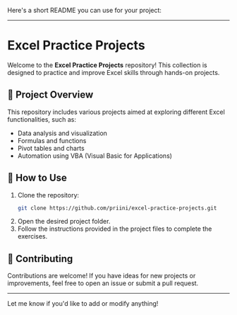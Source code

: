 Here's a short README you can use for your project:

---

# Excel Practice Projects

Welcome to the **Excel Practice Projects** repository! This collection is designed to practice and improve Excel skills through hands-on projects.

## 📂 Project Overview

This repository includes various projects aimed at exploring different Excel functionalities, such as:

- Data analysis and visualization
- Formulas and functions
- Pivot tables and charts
- Automation using VBA (Visual Basic for Applications)

## 🚀 How to Use

1. Clone the repository:
   ```bash
   git clone https://github.com/priini/excel-practice-projects.git
   ```
2. Open the desired project folder.
3. Follow the instructions provided in the project files to complete the exercises.

## 🤝 Contributing

Contributions are welcome! If you have ideas for new projects or improvements, feel free to open an issue or submit a pull request.

---

Let me know if you'd like to add or modify anything!
